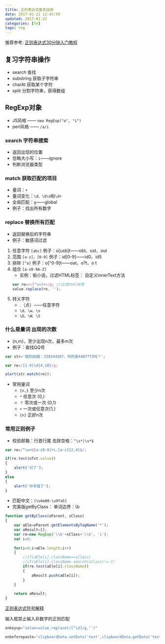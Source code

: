 ```yaml
---
title: 正则表达式基本运用
date: 2017-01-22 12:43:59
updated: 2017-01-22
categories: [fe]
tags: reg
---
```


推荐参考: [正则表达式30分钟入门教程](https://deerchao.net/tutorials/regex/regex.htm)


## 复习字符串操作 ##
- search			查找
- substring		获取子字符串
- charAt			获取某个字符
- split			分割字符串，获得数组

## RegExp对象 ##
- JS风格 —— `new RegExp("a", "i")`
- perl风格 —— `/a/i`

### search 字符串搜索 ###
- 返回出现的位置  
- 忽略大小写：`i`——ignore  
- 判断浏览器类型  

### match 获取匹配的项目 ###
- 量词：`+`
- 量词变化：`\d、\d\d`和`\d+`  
- 全局匹配：`g`——global  
- 例子：找出所有数字  

### replace 替换所有匹配 ###
- 返回替换后的字符串
- 例子：敏感词过滤

1. 任意字符 `[abc]`
例子：o[usb]t——obt、ost、out
2. 范围 `[a-z]、[0-9]`
例子：id[0-9]——id0、id5
3. 排除 `[^a]`
例子：o[^0-9]t——oat、o?t、o t
4. 组合 `[a-z0-9A-Z]`
    - 实例：偷小说，过滤HTML标签： 自定义innerText方法
    ```js
    var re=/<[^<>]+>/g; //过滤html标签
    value.replace(re, '');
    ```
5. 转义字符
    - .（点）——任意字符
    - `\d、\w、\s`
    - `\D、\W、\S`

### 什么是量词 出现的次数 ###
- {n,m}，至少出现n次，最多m次
- 例子：查找QQ号
```js
var str='我的QQ是：258344567，你的是4487773吗？';

var re=/[1-9]\d{4,10}/g;

alert(str.match(re));
```
- 常用量词
    - `{n,}`	至少n次
    - `*`		任意次	{0,}
    - `？`	    零次或一次	{0,1}
    - `+`	    一次或任意次{1,}
    - `{n}`	    正好n次

### 常用正则例子 ###
- 校验邮箱：行首行尾 去除空格：`^\s*|\s*$`
```js
var re=/^\w+@[a-z0-9]+\.[a-z]{2,4}$/;

if(re.test(oTxt.value))
{
    alert('对了');
}
else
{
    alert('你写错了');
}
```
- 匹配中文：`[\u4e00-\u9fa5]`
- 完美版getByClass： 单词边界：\b
```js
function getByClass(oParent, sClass)
{
    var aEle=oParent.getElementsByTagName('*');
    var aResult=[];
    var re=new RegExp('\\b'+sClass+'\\b', 'i');
    var i=0;
    
    for(i=0;i<aEle.length;i++)
    {
        //if(aEle[i].className==sClass)
        //if(aEle[i].className.search(sClass)!=-1)
        if(re.test(aEle[i].className))
        {
            aResult.push(aEle[i]);
        }
    }
    
    return aResult;
}
```

[正则表达式符号解释](http://www.cnblogs.com/yirlin/archive/2006/04/12/373222.html)


输入框禁止输入非数字的正则匹配
```js
onkeyup="value=value.replace(/[^\d]/g,'')" 

onbeforepaste="clipboardData.setData('text',clipboardData.getData('text').replace(/[^\d]/g,''))"
```

